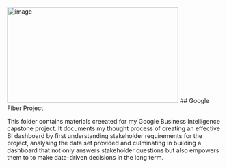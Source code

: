 <img width="400" height="225" alt="image" src="https://github.com/user-attachments/assets/d5e4e086-34c1-41a2-9a57-c0de5c11c3c3" />
## Google Fiber Project

This folder contains materials creeated for my Google Business Intelligence capstone project. It documents my thought process of creating an effective BI dashboard by first understanding stakeholder requirements for the project, analysing the data set provided and culminating in building a dashboard that not only answers stakeholder questions but also empowers them to to make data-driven decisions in the long term. 
